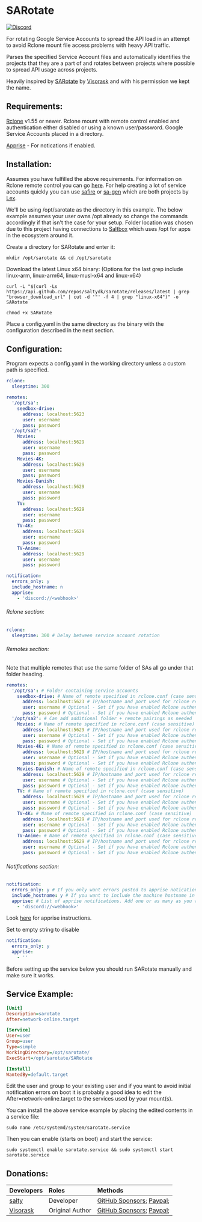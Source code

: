 # SARotate
[![Discord](https://img.shields.io/discord/853755447970758686)](https://discord.gg/ugfKXpFND8)

For rotating Google Service Accounts to spread the API load in an attempt to avoid Rclone mount file access problems with heavy API traffic.

Parses the specified Service Account files and automatically identifies the projects that they are a part of and rotates between projects where possible to spread API usage across projects.

Heavily inspired by [SARotate](https://github.com/Visorask/SARotate) by [Visorask](https://github.com/Visorask) and with his permission we kept the name.

## Requirements:
[Rclone](https://github.com/rclone/rclone) v1.55 or newer.
Rclone mount with remote control enabled and authentication either disabled or using a known user/password.
Google Service Accounts placed in a directory.

[Apprise](https://github.com/caronc/apprise) - For notications if enabled.

## Installation:
Assumes you have fulfilled the above requirements. For information on Rclone remote control you can go [here](https://rclone.org/rc/). For help creating a lot of service accounts quickly you can use [safire](https://github.com/88lex/safire) or [sa-gen](https://github.com/88lex/sa-gen) which are both projects by [Lex](https://github.com/88lex).

We'll be using /opt/sarotate as the directory in this example. The below example assumes your user owns /opt already so change the commands accordingly if that isn't the case for your setup. Folder location was chosen due to this project having connections to [Saltbox](https://github.com/saltyorg/Saltbox) which uses /opt for apps in the ecosystem around it.

Create a directory for SARotate and enter it:
```shell
mkdir /opt/sarotate && cd /opt/sarotate
```
Download the latest Linux x64 binary: (Options for the last grep include linux-arm, linux-arm64, linux-musl-x64 and linux-x64)
```shell
curl -L "$(curl -Ls https://api.github.com/repos/saltydk/sarotate/releases/latest | grep "browser_download_url" | cut -d '"' -f 4 | grep "linux-x64")" -o SARotate
```

```shell
chmod +x SARotate
```

Place a config.yaml in the same directory as the binary with the configuration described in the next section.


## Configuration:
Program expects a config.yaml in the working directory unless a custom path is specified.
```yaml
rclone:
  sleeptime: 300

remotes:
  '/opt/sa':
    seedbox-drive:
      address: localhost:5623
      user: username
      pass: password
  '/opt/sa2':
    Movies:
      address: localhost:5629
      user: username
      pass: password
    Movies-4K:
      address: localhost:5629
      user: username
      pass: password
    Movies-Danish:
      address: localhost:5629
      user: username
      pass: password
    TV:
      address: localhost:5629
      user: username
      pass: password
    TV-4K:
      address: localhost:5629
      user: username
      pass: password
    TV-Anime:
      address: localhost:5629
      user: username
      pass: password

notification:
  errors_only: y
  include_hostname: n
  apprise:
    - 'discord://<webhook>'
```

###### Rclone section:
```yaml
rclone:
  sleeptime: 300 # Delay between service account rotation
```

###### Remotes section:

Note that multiple remotes that use the same folder of SAs all go under that folder heading.

```yaml
remotes:
  '/opt/sa': # Folder containing service accounts
    seedbox-drive: # Name of remote specified in rclone.conf (case sensitive)
      address: localhost:5623 # IP/hostname and port used for rclone remote control
      user: username # Optional - Set if you have enabled Rclone authentication
      pass: password # Optional - Set if you have enabled Rclone authentication
  '/opt/sa2': # Can add additional folder + remote pairings as needed
    Movies: # Name of remote specified in rclone.conf (case sensitive)
      address: localhost:5629 # IP/hostname and port used for rclone remote control
      user: username # Optional - Set if you have enabled Rclone authentication
      pass: password # Optional - Set if you have enabled Rclone authentication
    Movies-4K: # Name of remote specified in rclone.conf (case sensitive)
      address: localhost:5629 # IP/hostname and port used for rclone remote control
      user: username # Optional - Set if you have enabled Rclone authentication
      pass: password # Optional - Set if you have enabled Rclone authentication
    Movies-Danish: # Name of remote specified in rclone.conf (case sensitive)
      address: localhost:5629 # IP/hostname and port used for rclone remote control
      user: username # Optional - Set if you have enabled Rclone authentication
      pass: password # Optional - Set if you have enabled Rclone authentication
    TV: # Name of remote specified in rclone.conf (case sensitive)
      address: localhost:5629 # IP/hostname and port used for rclone remote control
      user: username # Optional - Set if you have enabled Rclone authentication
      pass: password # Optional - Set if you have enabled Rclone authentication
    TV-4K: # Name of remote specified in rclone.conf (case sensitive)
      address: localhost:5629 # IP/hostname and port used for rclone remote control
      user: username # Optional - Set if you have enabled Rclone authentication
      pass: password # Optional - Set if you have enabled Rclone authentication
    TV-Anime: # Name of remote specified in rclone.conf (case sensitive)
      address: localhost:5629 # IP/hostname and port used for rclone remote control
      user: username # Optional - Set if you have enabled Rclone authentication
      pass: password # Optional - Set if you have enabled Rclone authentication
```

###### Notifications section:
```yaml
notification:
  errors_only: y # If you only want errors posted to apprise notications
  include_hostname: y # If you want to include the machine hostname in notifications
  apprise: # List of apprise notifications. Add one or as many as you want
    - 'discord://<webhook>'
```
Look [here](https://github.com/caronc/apprise) for apprise instructions.

Set to empty string to disable
```yaml
notification:
  errors_only: y
  apprise:
    - ''
```

Before setting up the service below you should run SARotate manually and make sure it works.

## Service Example:
```ini
[Unit]
Description=sarotate     
After=network-online.target

[Service]
User=user
Group=user
Type=simple
WorkingDirectory=/opt/sarotate/
ExecStart=/opt/sarotate/SARotate

[Install]
WantedBy=default.target
```
Edit the user and group to your existing user and if you want to avoid initial notification errors on boot it is probably a good idea to edit the After=network-online.target to the services used by your mount(s).

You can install the above service example by placing the edited contents in a service file:
```shell
sudo nano /etc/systemd/system/sarotate.service
```
Then you can enable (starts on boot) and start the service:
```shell
sudo systemctl enable sarotate.service && sudo systemctl start sarotate.service
```

## Donations:
| Developers                              | Roles           | Methods                                                                                           |
|:----------------------------------------|:----------------|:--------------------------------------------------------------------------------------------------|
| [salty](https://github.com/saltydk)     | Developer       | [GitHub Sponsors](https://github.com/sponsors/saltydk); [Paypal](https://www.paypal.me/saltydk);  |
| [Visorask](https://github.com/Visorask) | Original Author | [GitHub Sponsors](https://github.com/sponsors/Visorask); [Paypal](https://paypal.me/RRussell603); |  
